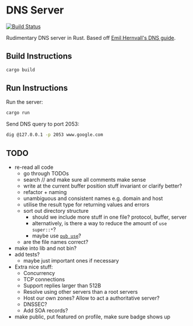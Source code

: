 # DNS Server

[![Build Status](https://img.shields.io/github/workflow/status/dominikrys/dns-server/ci?style=flat-square)](https://github.com/dominikrys/dns-server/actions)

Rudimentary DNS server in Rust. Based off [Emil Hernvall's DNS guide](https://github.com/EmilHernvall/dnsguide).

## Build Instructions

```bash
cargo build
```

## Run Instructions

Run the server:

```bash
cargo run
```

Send DNS query to port 2053:

```bash
dig @127.0.0.1 -p 2053 www.google.com
```

## TODO

- re-read all code
  - go through TODOs
  - search // and make sure all comments make sense
  - write at the current buffer position stuff invariant or clarify better?
  - refactor + naming
  - unambiguous and consistent names e.g. domain and host
  - utilise the result type for returning values and errors
  - sort out directory structure
    - should we include more stuff in one file? protocol, buffer, server
    - alternatively, is there a way to reduce the amount of `use super::*`?
    - maybe use [`pub use`](https://www.reddit.com/r/rust/comments/6x49mu/what_are_some_rules_of_thumb_for_use/dmd07yr?utm_source=share&utm_medium=web2x&context=3)?
  - are the file names correct?
- make into lib and not bin?
- add tests?
  - maybe just important ones if necessary
- Extra nice stuff:
  - Concurrency
  - TCP connections
  - Support replies larger than 512B
  - Resolve using other servers than a root servers
  - Host our own zones? Allow to act a authoritative server?
  - DNSSEC?
  - Add SOA records?
- make public, put featured on profile, make sure badge shows up
